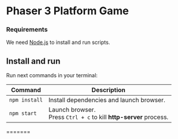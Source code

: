 # Phaser 3 Platform Game

### Requirements

We need [Node.js](https://nodejs.org) to install and run scripts.

## Install and run

Run next commands in your terminal:

| Command | Description |
|---------|-------------|
| `npm install` | Install dependencies and launch browser.|
| `npm start` | Launch browser. <br> Press `Ctrl + c` to kill **http-server** process. |
=======
